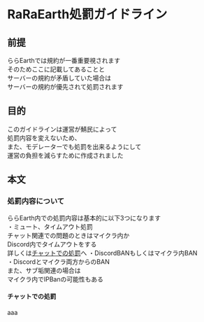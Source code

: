 # RaRaEarth処罰ガイドライン
## 前提
ららEarthでは規約が一番重要視されます  
そのためここに記載してあることと  
サーバーの規約が矛盾していた場合は  
サーバーの規約が優先されて処罰されます  
## 目的
このガイドラインは運営が鯖民によって  
処罰内容を変えないため、  
また、モデレーターでも処罰を出来るようにして  
運営の負担を減らすために作成されました  
## 本文
### 処罰内容について
ららEarth内での処罰内容は基本的に以下3つになります  
・ミュート、タイムアウト処罰  
チャット関連での問題のときはマイクラ内か  
Discord内でタイムアウトをする  
詳しくは[チャットでの処罰](#chatPunishment)へ
・DiscordBANもしくはマイクラ内BAN  
・Discordとマイクラ両方からのBAN  
また、サブ垢関連の場合は  
マイクラ内でIPBanの可能性もある
<a id="chatPunishment"></a>
#### チャットでの処罰
aaa
